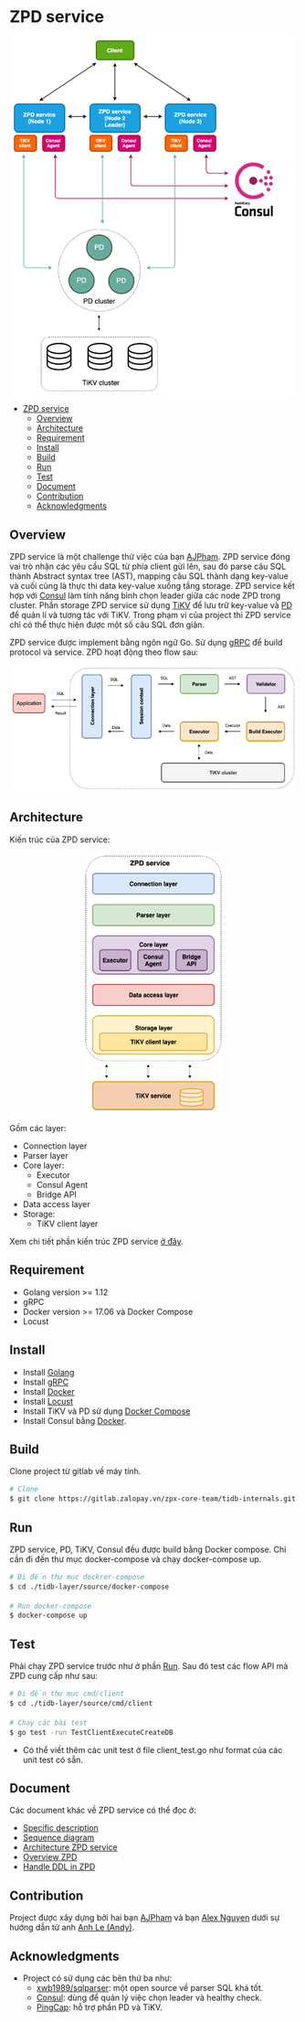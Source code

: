 # ZPD service

<div align="center">
  <img src="./images/model_overview_zpd.png" width=500>
</div>

- [ZPD service](#zpd-service)
  - [Overview](#overview)
  - [Architecture](#architecture)
  - [Requirement](#requirement)
  - [Install](#install)
  - [Build](#build)
  - [Run](#run)
  - [Test](#test)
  - [Document](#document)
  - [Contribution](#contribution)
  - [Acknowledgments](#acknowledgments)

## Overview
ZPD service là một challenge thử việc của bạn [AJPham](https://github.com/phamtai97). ZPD service đóng vai trò nhận các yêu cầu SQL từ phía client gửi lên, sau đó parse câu SQL thành Abstract syntax tree (AST), mapping câu SQL thành dạng key-value và cuối cùng là thực thi data key-value xuống tầng storage. ZPD service kết hợp với [Consul](https://www.consul.io/) làm tính năng bình chọn leader giữa các node ZPD trong cluster. Phần storage ZPD service sử dụng [TiKV](https://github.com/tikv/tikv) để lưu trữ key-value và [PD](https://github.com/pingcap/pd) để quản lí và tương tác với TiKV. Trong phạm vi của project thì ZPD service chỉ có thể thực hiện được một số câu SQL đơn giản.

ZPD service được implement bằng ngôn ngữ Go. Sử dụng [gRPC](https://github.com/grpc/grpc-go) để build protocol và service. ZPD hoạt động theo flow sau:

<div align="center">
  <img src="./images/flow-ZPD.png">
</div>


## Architecture
Kiến trúc của ZPD service:

<div align="center">
  <img src="./images/zpd_layer.png" width="250">
</div>

Gồm các layer:
- Connection layer
- Parser layer
- Core layer: 
  - Executor
  - Consul Agent
  - Bridge API
- Data access layer
- Storage:
  - TiKV client layer

Xem chi tiết phần kiến trúc ZPD service [ở đây](./docs/architecture.md).

## Requirement
- Golang version >= 1.12
- gRPC
- Docker version >= 17.06 và Docker Compose 
- Locust

## Install
- Install [Golang](https://golang.org/doc/install)
- Install [gRPC](https://grpc.io/docs/quickstart/go/)
- Install [Docker](https://docs.docker.com/get-started/)
- Install [Locust](https://locust.io/)
- Install TiKV và PD sử dụng [Docker Compose](https://tikv.org/docs/3.0/tasks/deploy/docker-compose/)
- Install Consul bằng [Docker](https://hub.docker.com/_/consul).

## Build
Clone project từ gitlab về máy tính.

```sh
# Clone
$ git clone https://gitlab.zalopay.vn/zpx-core-team/tidb-internals.git
```
## Run
ZPD service, PD, TiKV, Consul đều được build bằng Docker compose. Chỉ cần đi đến thư mục docker-compose và chạy docker-compose up.

```sh
# Đi đến thư mục dockrer-compose
$ cd ./tidb-layer/source/docker-compose

# Run docker-compose
$ docker-compose up
```

## Test
Phải chạy ZPD service trước như ở phần [Run](#run). Sau đó test các flow API mà ZPD cung cấp như sau:

```sh
# Đi đến thư mục cmd/client
$ cd ./tidb-layer/source/cmd/client

# Chạy các bài test
$ go test -run TestClientExecuteCreateDB 
```
- Có thể viết thêm các unit test ở file client_test.go như format của các unit test có sẵn.

## Document
Các document khác về ZPD service có thể đọc ở:
  - [Specific description](./docs/specific-description.md)
  - [Sequence diagram](./docs/sequence-diagram.md)
  - [Architecture ZPD service](./docs/architecture.md)
  - [Overview ZPD](docs/overview-ZPD.md)
  - [Handle DDL in ZPD](docs/handle-ddl.md)

## Contribution
Project được xây dựng bởi hai bạn [AJPham](https://github.com/phamtai97) và bạn [Alex Nguyen](https://github.com/quocanh1897) dưới sự hướng dẫn từ anh [Anh Le (Andy)](https://github.com/anhldbk).

## Acknowledgments
- Project có sử dụng các bên thứ ba như:
  - [xwb1989/sqlparser](https://github.com/xwb1989/sqlparser): một open source về parser SQL khá tốt.
  - [Consul](https://github.com/hashicorp/consul): dùng để quản lý việc chọn leader và healthy check.
  - [PingCap](https://github.com/pingcap): hỗ trợ phần PD và TiKV.